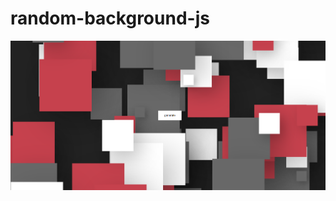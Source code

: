 # random-background-js
![screenshot of the website](https://github.com/ritikdeswal/random-background-js/blob/main/06eebb55-139d-4e3a-a300-99c0fb8676f9.png)
